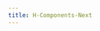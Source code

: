 ```yaml
---
title: H-Components-Next
---
```


<Home />

<script setup>
import Home from './.vitepress/theme/Home.vue'
</script>